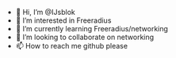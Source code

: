 - 👋 Hi, I’m @IJsblok
- 👀 I’m interested in Freeradius
- 🌱 I’m currently learning Freeradius/networking
- 💞️ I’m looking to collaborate on networking
- 📫 How to reach me github please

<!---
IJsblok/IJsblok is a ✨ special ✨ repository because its `README.md` (this file) appears on your GitHub profile.
You can click the Preview link to take a look at your changes.
--->
